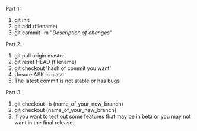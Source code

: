 Part 1: 

1. git init 
2. git add (filename)
3. git commit -m "*Description of changes*"


Part 2: 

1. git pull origin master
2. git reset HEAD (filename)
3. git checkout 'hash of commit you want' 
4. Unsure ASK in class
5. The latest commit is not stable or has bugs

Part 3: 

1. git checkout -b (name_of_your_new_branch)
2. git checkout (name_of_your_new_branch)
3. If you want to test out some features that may be in beta or you may not want in the final release.


